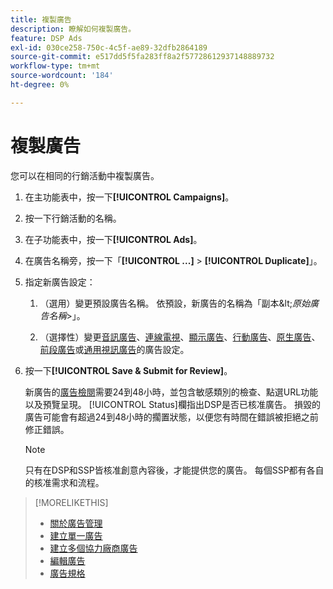 ```yaml
---
title: 複製廣告
description: 瞭解如何複製廣告。
feature: DSP Ads
exl-id: 030ce258-750c-4c5f-ae89-32dfb2864189
source-git-commit: e517dd5f5fa283ff8a2f57728612937148889732
workflow-type: tm+mt
source-wordcount: '184'
ht-degree: 0%

---
```


# 複製廣告

您可以在相同的行銷活動中複製廣告。

1. 在主功能表中，按一下&#x200B;**[!UICONTROL Campaigns]**。

1. 按一下行銷活動的名稱。

1. 在子功能表中，按一下&#x200B;**[!UICONTROL Ads]**。

1. 在廣告名稱旁，按一下「**[!UICONTROL ...]** > **[!UICONTROL Duplicate]**」。

1. 指定新廣告設定：

   1. （選用）變更預設廣告名稱。 依預設，新廣告的名稱為「副本\&lt;*原始廣告名稱*\>」。

   1. （選擇性）變更[音訊廣告](ad-settings-audio.md)、[連線電視](ad-settings-connected-tv.md)、[顯示廣告](ad-settings-display.md)、[行動廣告](ad-settings-mobile.md)、[原生廣告](ad-settings-native.md)、[前段廣告](ad-settings-pre-roll.md)或[通用視訊廣告](ad-settings-universal-video.md)的廣告設定。

1. 按一下&#x200B;**[!UICONTROL Save & Submit for Review]**。

   新廣告的[廣告檢閱](ad-about.md)需要24到48小時，並包含敏感類別的檢查、點選URL功能以及預覽呈現。 [!UICONTROL Status]欄指出DSP是否已核准廣告。 損毀的廣告可能會有超過24到48小時的擱置狀態，以便您有時間在錯誤被拒絕之前修正錯誤。

   >[!NOTE]
   >
   >只有在DSP和SSP皆核准創意內容後，才能提供您的廣告。 每個SSP都有各自的核准需求和流程。

>[!MORELIKETHIS]
>
>* [關於廣告管理](ad-about.md)
>* [建立單一廣告](ad-create.md)
>* [建立多個協力廠商廣告](ad-create-multiple.md)
>* [編輯廣告](ad-edit.md)
>* [廣告規格](ad-specs.md)
